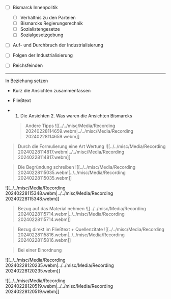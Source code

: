 

- [ ] Bismarck Innenpolitik 
	- [ ] Verhältnis zu den Parteien 
	- [ ] Bismarcks Regierungsrechnik 
	- [ ] Sozialistengesetze 
	- [ ] Sozialgesetzgebung 
- [ ] Auf- und Durchbruch der Industrialisierung 
- [ ] Folgen der Industrialisierung 
- [ ]  Reichsfeinden


****
In Beziehung setzen 
- Kurz die Ansichten zusammenfassen 
- Fließtext 
- 1. Die Ansichten 2. Was waren die Ansichten Bismarcks
  
  
  > Andere Tipps 
![[../../misc/Media/Recording 20240228114659.webm|../../misc/Media/Recording 20240228114659.webm]]


> Durch die Formulierung eine Art Wertung
![[../../misc/Media/Recording 20240228114817.webm|../../misc/Media/Recording 20240228114817.webm]]
 
> Die Begründung schreiben 
![[../../misc/Media/Recording 20240228115035.webm|../../misc/Media/Recording 20240228115035.webm]]


![[../../misc/Media/Recording 20240228115348.webm|../../misc/Media/Recording 20240228115348.webm]]


> Bezug auf das Material nehmen 
![[../../misc/Media/Recording 20240228115714.webm|../../misc/Media/Recording 20240228115714.webm]]

> Bezug direkt im Fließtext  + Quellenzitate 
![[../../misc/Media/Recording 20240228115816.webm|../../misc/Media/Recording 20240228115816.webm]]



> Bei einer Einordnung 
> 
![[../../misc/Media/Recording 20240228120235.webm|../../misc/Media/Recording 20240228120235.webm]]



![[../../misc/Media/Recording 20240228120519.webm|../../misc/Media/Recording 20240228120519.webm]]
